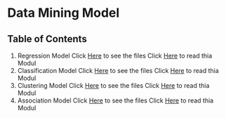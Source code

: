 # Data Mining Model

## Table of Contents
1. Regression Model
Click [Here](https://github.com/db-telkomsby/bigdataanalytic/tree/main/Data%20Mining%20Model/Regression%20Model) to see the files
Click [Here](https://github.com/db-telkomsby/bigdataanalytic/blob/main/Data%20Mining%20Model/Regression%20Model/Regression.md) to read thia Modul
2. Classification Model
Click [Here](https://github.com/db-telkomsby/bigdataanalytic/tree/main/Data%20Mining%20Model/Classification%20Model) to see the files
Click [Here](https://github.com/db-telkomsby/bigdataanalytic/blob/main/Data%20Mining%20Model/Classification%20Model/Classification.md) to read thia Modul
3. Clustering Model
Click [Here](https://github.com/db-telkomsby/bigdataanalytic/tree/main/Data%20Mining%20Model/Clustering%20Model) to see the files
Click [Here](https://github.com/db-telkomsby/bigdataanalytic/blob/main/Data%20Mining%20Model/Clustering%20Model/Clustering.md) to read thia Modul
4. Association Model
Click [Here](https://github.com/db-telkomsby/bigdataanalytic/tree/main/Data%20Mining%20Model/Association%20Model) to see the files
Click [Here](https://github.com/db-telkomsby/bigdataanalytic/blob/main/Data%20Mining%20Model/Association%20Model/Association.md) to read thia Modul   
